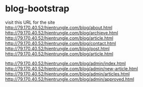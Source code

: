 # blog-bootstrap
visit this URL for the site <br>
http://79.170.40.52/hientrungle.com/blog/about.html <br>
http://79.170.40.52/hientrungle.com/blog/archieve.html <br>
http://79.170.40.52/hientrungle.com/blog/article.html <br>
http://79.170.40.52/hientrungle.com/blog/contact.html <br>
http://79.170.40.52/hientrungle.com/blog/post.html <br>
http://79.170.40.52/hientrungle.com/blog/article.html <br>


http://79.170.40.52/hientrungle.com/blog/admin/index.html <br>
http://79.170.40.52/hientrungle.com/blog/admin/new-article.html <br>
http://79.170.40.52/hientrungle.com/blog/admin/articles.html <br>
http://79.170.40.52/hientrungle.com/blog/admin/approved.html <br>

